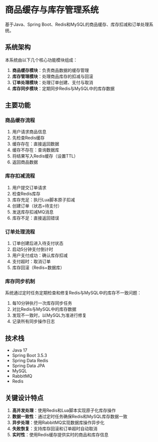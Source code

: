 # 商品缓存与库存管理系统

基于Java、Spring Boot、Redis和MySQL的商品缓存、库存扣减和订单处理系统。

## 系统架构

本系统由以下几个核心功能模块组成：

1. **商品缓存模块**：负责商品数据的缓存管理
2. **库存管理模块**：处理商品库存的扣减与回滚
3. **订单处理模块**：处理订单创建、支付与取消
4. **库存同步模块**：定期同步Redis与MySQL中的库存数据

## 主要功能

### 商品缓存流程

1. 用户请求商品信息
2. 先检查Redis缓存
3. 缓存存在：直接返回数据
4. 缓存不存在：查询数据库
5. 将结果写入Redis缓存（设置TTL）
6. 返回商品数据

### 库存扣减流程

1. 用户提交订单请求
2. 检查Redis库存
3. 库存充足：执行Lua脚本原子扣减
4. 创建订单（状态=待支付）
5. 发送库存扣减MQ消息
6. 库存不足：直接返回错误

### 订单处理流程

1. 订单创建后进入待支付状态
2. 启动5分钟支付倒计时
3. 用户支付成功：确认库存扣减
4. 支付超时：取消订单
5. 库存回滚（Redis+数据库）

### 库存同步机制

系统通过定时任务定期检查和修复Redis与MySQL中的库存不一致问题：

1. 每10分钟执行一次库存同步任务
2. 对比Redis与MySQL中的库存数据
3. 发现不一致时，以MySQL为准进行修复
4. 记录所有同步操作日志

## 技术栈

- Java 17
- Spring Boot 3.5.3
- Spring Data Redis
- Spring Data JPA
- MySQL
- RabbitMQ
- Redis

## 关键设计特点

1. **高并发处理**：使用Redis和Lua脚本实现原子化库存操作
2. **数据一致性**：通过定时任务确保Redis和MySQL库存数据一致
3. **异步处理**：使用RabbitMQ实现数据库操作异步化
4. **失败恢复**：支持库存回滚和订单超时自动取消
5. **实时性**：使用Redis缓存提供实时的商品和库存信息 